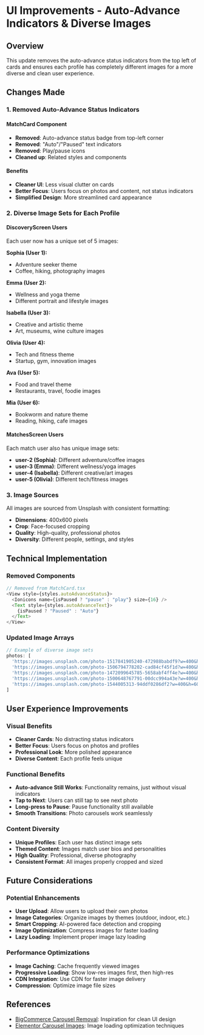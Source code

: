 # UI Improvements - Auto-Advance Indicators & Diverse Images

## Overview
This update removes the auto-advance status indicators from the top left of cards and ensures each profile has completely different images for a more diverse and clean user experience.

## Changes Made

### 1. Removed Auto-Advance Status Indicators

#### MatchCard Component
- **Removed**: Auto-advance status badge from top-left corner
- **Removed**: "Auto"/"Paused" text indicators
- **Removed**: Play/pause icons
- **Cleaned up**: Related styles and components

#### Benefits
- **Cleaner UI**: Less visual clutter on cards
- **Better Focus**: Users focus on photos and content, not status indicators
- **Simplified Design**: More streamlined card appearance

### 2. Diverse Image Sets for Each Profile

#### DiscoveryScreen Users
Each user now has a unique set of 5 images:

**Sophia (User 1):**
- Adventure seeker theme
- Coffee, hiking, photography images

**Emma (User 2):**
- Wellness and yoga theme
- Different portrait and lifestyle images

**Isabella (User 3):**
- Creative and artistic theme
- Art, museums, wine culture images

**Olivia (User 4):**
- Tech and fitness theme
- Startup, gym, innovation images

**Ava (User 5):**
- Food and travel theme
- Restaurants, travel, foodie images

**Mia (User 6):**
- Bookworm and nature theme
- Reading, hiking, cafe images

#### MatchesScreen Users
Each match user also has unique image sets:
- **user-2 (Sophia)**: Different adventure/coffee images
- **user-3 (Emma)**: Different wellness/yoga images
- **user-4 (Isabella)**: Different creative/art images
- **user-5 (Olivia)**: Different tech/fitness images

### 3. Image Sources
All images are sourced from Unsplash with consistent formatting:
- **Dimensions**: 400x600 pixels
- **Crop**: Face-focused cropping
- **Quality**: High-quality, professional photos
- **Diversity**: Different people, settings, and styles

## Technical Implementation

### Removed Components
```typescript
// Removed from MatchCard.tsx
<View style={styles.autoAdvanceStatus}>
  <Ionicons name={isPaused ? "pause" : "play"} size={16} />
  <Text style={styles.autoAdvanceText}>
    {isPaused ? "Paused" : "Auto"}
  </Text>
</View>
```

### Updated Image Arrays
```typescript
// Example of diverse image sets
photos: [
  'https://images.unsplash.com/photo-1517841905240-472988babdf9?w=400&h=600&fit=crop&crop=face&auto=format',
  'https://images.unsplash.com/photo-1506794778202-cad84cf45f1d?w=400&h=600&fit=crop&crop=face&auto=format',
  'https://images.unsplash.com/photo-1472099645785-5658abf4ff4e?w=400&h=600&fit=crop&crop=face&auto=format',
  'https://images.unsplash.com/photo-1500648767791-00dcc994a43e?w=400&h=600&fit=crop&crop=face&auto=format',
  'https://images.unsplash.com/photo-1544005313-94ddf0286df2?w=400&h=600&fit=crop&crop=face&auto=format',
]
```

## User Experience Improvements

### Visual Benefits
- **Cleaner Cards**: No distracting status indicators
- **Better Focus**: Users focus on photos and profiles
- **Professional Look**: More polished appearance
- **Diverse Content**: Each profile feels unique

### Functional Benefits
- **Auto-advance Still Works**: Functionality remains, just without visual indicators
- **Tap to Next**: Users can still tap to see next photo
- **Long-press to Pause**: Pause functionality still available
- **Smooth Transitions**: Photo carousels work seamlessly

### Content Diversity
- **Unique Profiles**: Each user has distinct image sets
- **Themed Content**: Images match user bios and personalities
- **High Quality**: Professional, diverse photography
- **Consistent Format**: All images properly cropped and sized

## Future Considerations

### Potential Enhancements
- **User Upload**: Allow users to upload their own photos
- **Image Categories**: Organize images by themes (outdoor, indoor, etc.)
- **Smart Cropping**: AI-powered face detection and cropping
- **Image Optimization**: Compress images for faster loading
- **Lazy Loading**: Implement proper image lazy loading

### Performance Optimizations
- **Image Caching**: Cache frequently viewed images
- **Progressive Loading**: Show low-res images first, then high-res
- **CDN Integration**: Use CDN for faster image delivery
- **Compression**: Optimize image file sizes

## References
- [BigCommerce Carousel Removal](https://epicdesignlabs.com/how-to-remove-the-homepage-carousel-on-bigcommerce/): Inspiration for clean UI design
- [Elementor Carousel Images](https://www.mightyminnow.com/docs/how-to-fix-images-not-appearing-until-you-click-next-on-elementors-loop-carousel-widget/): Image loading optimization techniques 
